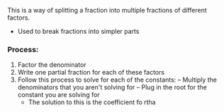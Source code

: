 This is a way of splitting a fraction into multiple fractions of different factors.
- Used to break fractions into simpler parts

### Process:
1. Factor the denominator
2. Write one partial fraction for each of these factors
3. Follow this process to solve for each of the constants:
	– Multiply the denominators that you aren't solving for
	– Plug in the root for the constant you are solving for
	- The solution to this is the coefficient fo rtha